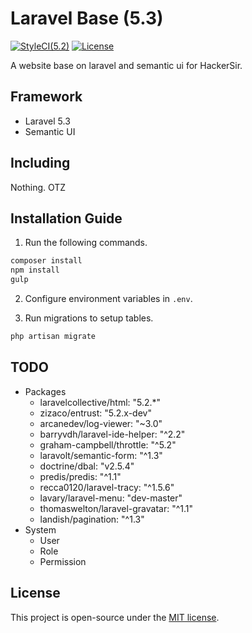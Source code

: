 # Laravel Base (5.3)
[![StyleCI(5.2)](https://styleci.io/repos/65561499/shield?branch=5.2)](https://styleci.io/repos/65561499)
[![License](https://img.shields.io/github/license/HackerSir/laravel-base.svg)](https://raw.githubusercontent.com/HackerSir/laravel-base/master/LICENSE)

A website base on laravel and semantic ui for HackerSir.

## Framework
- Laravel 5.3
- Semantic UI

## Including
Nothing. OTZ

## Installation Guide
1. Run the following commands.
```bash
composer install  
npm install  
gulp
```

2. Configure environment variables in `.env`.

3. Run migrations to setup tables.
```bash
php artisan migrate
```

## TODO
- Packages
  - laravelcollective/html: "5.2.*"
  - zizaco/entrust: "5.2.x-dev"
  - arcanedev/log-viewer: "~3.0"
  - barryvdh/laravel-ide-helper: "^2.2"
  - graham-campbell/throttle: "^5.2"
  - laravolt/semantic-form: "^1.3"
  - doctrine/dbal: "v2.5.4"
  - predis/predis: "^1.1"
  - recca0120/laravel-tracy: "^1.5.6"
  - lavary/laravel-menu: "dev-master"
  - thomaswelton/laravel-gravatar: "^1.1"
  - landish/pagination: "^1.3"
- System
  - User
  - Role
  - Permission

## License
This project is open-source under the [MIT license](http://opensource.org/licenses/MIT).
